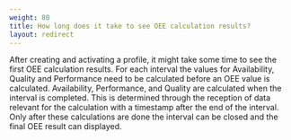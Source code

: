 ```yaml
---
weight: 80
title: How long does it take to see OEE calculation results?
layout: redirect
---
```


After creating and activating a profile, it might take some time to see the first OEE calculation results. For each interval the values for Availability, Quality and Performance need to be calculated before an OEE value is calculated. Availability, Performance, and Quality are calculated when the interval is completed. This is determined through the reception of data relevant for the calculation with a timestamp after the end of the interval. Only after these calculations are done the interval can be closed and the final OEE result can displayed.
